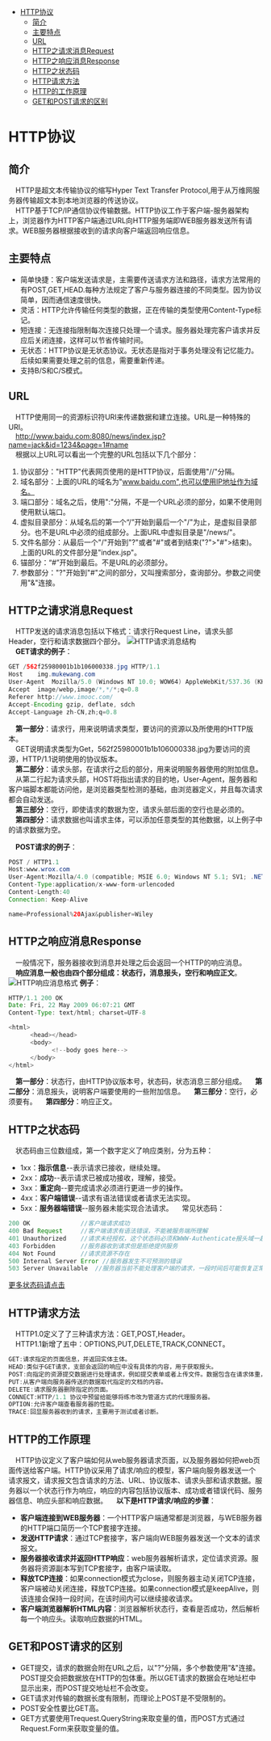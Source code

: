 - [HTTP协议](#http协议)
	- [简介](#简介)
	- [主要特点](#主要特点)
	- [URL](#url)
	- [HTTP之请求消息Request](#http之请求消息request)
	- [HTTP之响应消息Response](#http之响应消息response)
	- [HTTP之状态码](#http之状态码)
	- [HTTP请求方法](#http请求方法)
	- [HTTP的工作原理](#http的工作原理)
	- [GET和POST请求的区别](#get和post请求的区别)
# HTTP协议
## 简介
&ensp;&ensp;HTTP是超文本传输协议的缩写Hyper Text Transfer Protocol,用于从万维网服务器传输超文本到本地浏览器的传送协议。  
&ensp;&ensp;HTTP基于TCP/IP通信协议传输数据。HTTP协议工作于客户端-服务器架构上，浏览器作为HTTP客户端通过URL向HTTP服务端即WEB服务器发送所有请求。WEB服务器根据接收到的请求向客户端返回响应信息。
## 主要特点
- 简单快捷：客户端发送请求是，主需要传送请求方法和路径，请求方法常用的有POST,GET,HEAD.每种方法规定了客户与服务器连接的不同类型。因为协议简单，因而通信速度很快。
- 灵活：HTTP允许传输任何类型的数据，正在传输的类型使用Content-Type标记。
- 短连接：无连接指限制每次连接只处理一个请求。服务器处理完客户请求并反应后关闭连接，这样可以节省传输时间。
- 无状态：HTTP协议是无状态协议。无状态是指对于事务处理没有记忆能力。后续如果需要处理之前的信息，需要重新传递。
- 支持B/S和C/S模式。

## URL
&ensp;&ensp;HTTP使用同一的资源标识符URI来传递数据和建立连接。URL是一种特殊的URI。  
&ensp;&ensp;http://www.baidu.com:8080/news/index.jsp?name=jack&id=1234&page=1#name  
&ensp;&ensp;根据以上URL可以看出一个完整的URL包括以下几个部分：  
1. 协议部分："HTTP"代表网页使用的是HTTP协议，后面使用"//"分隔。  
2. 域名部分：上面的URL的域名为"www.baidu.com",也可以使用IP地址作为域名。
3. 端口部分：域名之后，使用":"分隔，不是一个URL必须的部分，如果不使用则使用默认端口。
4. 虚拟目录部分：从域名后的第一个“/”开始到最后一个"/"为止，是虚拟目录部分。也不是URL中必须的组成部分。上面URL中虚拟目录是"/news/"。  
5. 文件名部分：从最后一个"/"开始到"?"或者"#"或者到结束("?">"#">结束)。上面的URL的文件部分是"index.jsp"。
6. 锚部分：“#”开始到最后。不是URL的必须部分。
7. 参数部分："?"开始到"#"之间的部分，又叫搜索部分，查询部分。参数之间使用"&"连接。

## HTTP之请求消息Request
&ensp;&ensp;HTTP发送的请求消息包括以下格式：请求行Request Line，请求头部Header，空行和请求数据四个部分。
![HTTP请求消息结构](/Users/Jeremy/Documents/MyBlog/images/HTTP请求消息结构.png)  
&ensp;&ensp;**GET请求的例子**：
```java
GET /562f25980001b1b106000338.jpg HTTP/1.1
Host    img.mukewang.com
User-Agent  Mozilla/5.0 (Windows NT 10.0; WOW64) AppleWebKit/537.36 (KHTML, like Gecko) Chrome/51.0.2704.106 Safari/537.36
Accept  image/webp,image/*,*/*;q=0.8
Referer http://www.imooc.com/
Accept-Encoding gzip, deflate, sdch
Accept-Language zh-CN,zh;q=0.8

```
&ensp;&ensp;**第一部分**：请求行，用来说明请求类型，要访问的资源以及所使用的HTTP版本。  
&ensp;&ensp;GET说明请求类型为Get，562f25980001b1b106000338.jpg为要访问的资源，HTTP/1.1说明使用的协议版本。  
&ensp;&ensp;**第二部分**：请求头部，在请求行之后的部分，用来说明服务器使用的附加信息。  
&ensp;&ensp;从第二行起为请求头部，HOST将指出请求的目的地，User-Agent，服务器和客户端脚本都能访问他，是浏览器类型检测的基础，由浏览器定义，并且每次请求都会自动发送。  
&ensp;&ensp;**第三部分**：空行，即使请求的数据为空，请求头部后面的空行也是必须的。  
&ensp;&ensp;**第四部分**：请求数据也叫请求主体，可以添加任意类型的其他数据，以上例子中的请求数据为空。  

&ensp;&ensp;**POST请求的例子**：
```java
POST / HTTP1.1
Host:www.wrox.com
User-Agent:Mozilla/4.0 (compatible; MSIE 6.0; Windows NT 5.1; SV1; .NET CLR 2.0.50727; .NET CLR 3.0.04506.648; .NET CLR 3.5.21022)
Content-Type:application/x-www-form-urlencoded
Content-Length:40
Connection: Keep-Alive

name=Professional%20Ajax&publisher=Wiley
```
## HTTP之响应消息Response
&ensp;&ensp;一般情况下，服务器接收到消息并处理之后会返回一个HTTP的响应消息。  
&ensp;&ensp;**响应消息一般也由四个部分组成：状态行，消息报头，空行和响应正文**。  
![HTTP响应消息格式](/Users/Jeremy/Documents/MyBlog/images/HTTP响应消息格式.jpg)
**例子**：
```java
HTTP/1.1 200 OK
Date: Fri, 22 May 2009 06:07:21 GMT
Content-Type: text/html; charset=UTF-8

<html>
      <head></head>
      <body>
            <!--body goes here-->
      </body>
</html>
```
&ensp;&ensp;**第一部分**：状态行，由HTTP协议版本号，状态码，状态消息三部分组成。
&ensp;&ensp;**第二部分**：消息报头，说明客户端要使用的一些附加信息。
&ensp;&ensp;**第三部分**：空行，必须要有。
&ensp;&ensp;**第四部分**：响应正文。  

## HTTP之状态码
&ensp;&ensp;状态码由三位数组成，第一个数字定义了响应类别，分为五种：  
- 1xx：**指示信息**--表示请求已接收，继续处理。
- 2xx：**成功**--表示请求已被成功接收，理解，接受。
- 3xx：**重定向**--要完成请求必须进行更进一步的操作。
- 4xx：**客户端错误**--请求有语法错误或者请求无法实现。
- 5xx：**服务器端错误**--服务器未能实现合法请求。
&ensp;&ensp;常见状态码：  
```java
200 OK              //客户端请求成功
400 Bad Request     //客户端请求有语法错误，不能被服务端所理解
401 Unauthorized    //请求未经授权，这个状态码必须和WWW-Authenticate报头域一起使用
403 Forbidden       //服务器收到请求但是拒绝提供服务
404 Not Found       //请求资源不存在
500 Internal Server Error //服务器发生不可预测的错误
503 Server Unavailable  //服务器当前不能处理客户端的请求，一段时间后可能恢复正常
```
[更多状态码请点击](http://www.runoob.com/http/http-status-codes.html)

## HTTP请求方法
&ensp;&ensp;HTTP1.0定义了了三种请求方法：GET,POST,Header。  
&ensp;&ensp;HTTP1.1新增了五中：OPTIONS,PUT,DELETE,TRACK,CONNECT。  
```java
GET:请求指定的页面信息，并返回实体主体。
HEAD:类似于GET请求，支部会返回的响应中没有具体的内容，用于获取报头。
POST:向指定的资源提交数据进行处理请求，例如提交表单或者上传文件。数据包含在请求体重，POST请求可能会导致心得资源建立或者已有的资源修改。
PUT:从客户端向服务器传送的数据取代指定的文档的内容。
DELETE:请求服务器删除指定的页面。
CONNECT:HTTP/1.1 协议中预留给能够将练市改为管道方式的代理服务器。
OPTION:允许客户端查看服务器的性能。
TRACE:回显服务器收到的请求，主要用于测试或者诊断。
```

## HTTP的工作原理
&ensp;&ensp;HTTP协议定义了客户端如何从web服务器请求页面，以及服务器如何把web页面传送给客户端。HTTP协议采用了请求/响应的模型，客户端向服务器发送一个请求报文，请求报文包含请求的方法、URL、协议版本、请求头部和请求数据。服务器以一个状态行作为响应，响应的内容包括协议版本、成功或者错误代码、服务器信息、响应头部和响应数据。
&ensp;&ensp;**以下是HTTP请求/响应的步骤**：
- **客户端连接到WEB服务器**：一个HTTP客户端通常都是浏览器，与WEB服务器的HTTP端口简历一个TCP套接字连接。  
- **发送HTTP请求**：通过TCP套接字，客户端向WEB服务器发送一个文本的请求报文。  
- **服务器接收请求并返回HTTP响应**：web服务器解析请求，定位请求资源。服务器将资源副本写到TCP套接字，由客户端读取。
- **释放TCP连接**：如果connection模式为close，则服务器主动关闭TCP连接，客户端被动关闭连接，释放TCP连接。如果connection模式是keepAlive，则该连接会保持一段时间，在该时间内可以继续接收请求。
- **客户端浏览器解析HTML内容**：浏览器解析状态行，查看是否成功，然后解析每一个响应头。读取响应数据的HTML。

## GET和POST请求的区别
- GET提交，请求的数据会附在URL之后，以"?"分隔，多个参数使用"&"连接。POST提交会把数据放在HTTP的包体重。所以GET请求的数据会在地址栏中显示出来，而POST提交地址栏不会改变。
- GET请求对传输的数据长度有限制，而理论上POST是不受限制的。
- POST安全性要比GET高。
- GET方式要使用Trequest.QueryString来取变量的值，而POST方式通过Request.Form来获取变量的值。
